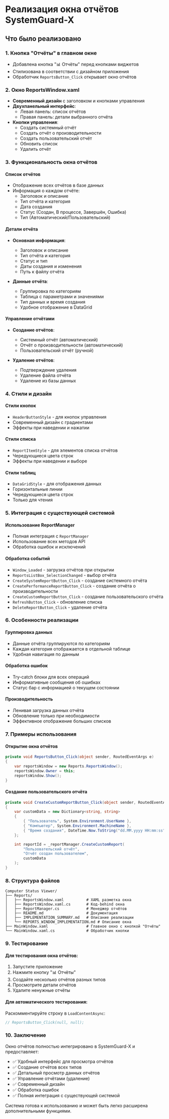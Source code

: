 # Реализация окна отчётов SystemGuard-X

## Что было реализовано

### 1. Кнопка "Отчёты" в главном окне
- Добавлена кнопка "📊 Отчёты" перед кнопками виджетов
- Стилизована в соответствии с дизайном приложения
- Обработчик `ReportsButton_Click` открывает окно отчётов

### 2. Окно ReportsWindow.xaml
- **Современный дизайн** с заголовком и кнопками управления
- **Двухпанельный интерфейс**:
  - Левая панель: список отчётов
  - Правая панель: детали выбранного отчёта
- **Кнопки управления**:
  - Создать системный отчёт
  - Создать отчёт о производительности
  - Создать пользовательский отчёт
  - Обновить список
  - Удалить отчёт

### 3. Функциональность окна отчётов

#### Список отчётов
- Отображение всех отчётов в базе данных
- Информация о каждом отчёте:
  - Заголовок и описание
  - Тип отчёта и категория
  - Дата создания
  - Статус (Создан, В процессе, Завершён, Ошибка)
  - Тип (Автоматический/Пользовательский)

#### Детали отчёта
- **Основная информация**:
  - Заголовок и описание
  - Тип отчёта и категория
  - Статус и тип
  - Даты создания и изменения
  - Путь к файлу отчёта

- **Данные отчёта**:
  - Группировка по категориям
  - Таблица с параметрами и значениями
  - Тип данных и время создания
  - Удобное отображение в DataGrid

#### Управление отчётами
- **Создание отчётов**:
  - Системный отчёт (автоматический)
  - Отчёт о производительности (автоматический)
  - Пользовательский отчёт (ручной)

- **Удаление отчётов**:
  - Подтверждение удаления
  - Удаление файла отчёта
  - Удаление из базы данных

### 4. Стили и дизайн

#### Стили кнопок
- `HeaderButtonStyle` - для кнопок управления
- Современный дизайн с градиентами
- Эффекты при наведении и нажатии

#### Стили списка
- `ReportItemStyle` - для элементов списка отчётов
- Чередующиеся цвета строк
- Эффекты при наведении и выборе

#### Стили таблиц
- `DataGridStyle` - для отображения данных
- Горизонтальные линии
- Чередующиеся цвета строк
- Только для чтения

### 5. Интеграция с существующей системой

#### Использование ReportManager
- Полная интеграция с `ReportManager`
- Использование всех методов API
- Обработка ошибок и исключений

#### Обработка событий
- `Window_Loaded` - загрузка отчётов при открытии
- `ReportsListBox_SelectionChanged` - выбор отчёта
- `CreateSystemReportButton_Click` - создание системного отчёта
- `CreatePerformanceReportButton_Click` - создание отчёта о производительности
- `CreateCustomReportButton_Click` - создание пользовательского отчёта
- `RefreshButton_Click` - обновление списка
- `DeleteReportButton_Click` - удаление отчёта

### 6. Особенности реализации

#### Группировка данных
- Данные отчёта группируются по категориям
- Каждая категория отображается в отдельной таблице
- Удобная навигация по данным

#### Обработка ошибок
- Try-catch блоки для всех операций
- Информативные сообщения об ошибках
- Статус бар с информацией о текущем состоянии

#### Производительность
- Ленивая загрузка данных отчёта
- Обновление только при необходимости
- Эффективное отображение больших списков

### 7. Примеры использования

#### Открытие окна отчётов
```csharp
private void ReportsButton_Click(object sender, RoutedEventArgs e)
{
    var reportsWindow = new Reports.ReportsWindow();
    reportsWindow.Owner = this;
    reportsWindow.Show();
}
```

#### Создание пользовательского отчёта
```csharp
private void CreateCustomReportButton_Click(object sender, RoutedEventArgs e)
{
    var customData = new Dictionary<string, string>
    {
        { "Пользователь", System.Environment.UserName },
        { "Компьютер", System.Environment.MachineName },
        { "Время создания", DateTime.Now.ToString("dd.MM.yyyy HH:mm:ss") }
    };

    int reportId = _reportManager.CreateCustomReport(
        "Пользовательский отчёт", 
        "Отчёт создан пользователем", 
        customData
    );
}
```

### 8. Структура файлов

```
Computer Status Viewer/
├── Reports/
│   ├── ReportsWindow.xaml          # XAML разметка окна
│   ├── ReportsWindow.xaml.cs       # Код-behind окна
│   ├── ReportManager.cs            # Менеджер отчётов
│   ├── README.md                   # Документация
│   ├── IMPLEMENTATION_SUMMARY.md   # Описание реализации
│   └── REPORTS_WINDOW_IMPLEMENTATION.md # Описание окна
├── MainWindow.xaml                 # Главное окно с кнопкой "Отчёты"
└── MainWindow.xaml.cs              # Обработчик кнопки
```

### 9. Тестирование

#### Для тестирования окна отчётов:
1. Запустите приложение
2. Нажмите кнопку "📊 Отчёты"
3. Создайте несколько отчётов разных типов
4. Просмотрите детали отчётов
5. Удалите ненужные отчёты

#### Для автоматического тестирования:
Раскомментируйте строку в `LoadContentAsync`:
```csharp
// ReportsButton_Click(null, null);
```

### 10. Заключение

Окно отчётов полностью интегрировано в SystemGuard-X и предоставляет:
- ✅ Удобный интерфейс для просмотра отчётов
- ✅ Создание отчётов всех типов
- ✅ Детальный просмотр данных отчётов
- ✅ Управление отчётами (удаление)
- ✅ Современный дизайн
- ✅ Обработка ошибок
- ✅ Полная интеграция с существующей системой

Система готова к использованию и может быть легко расширена дополнительными функциями.
